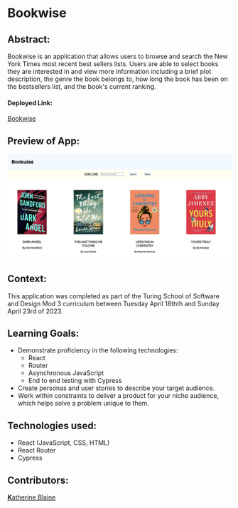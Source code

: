 # Bookwise


## Abstract:

[//]: <>

Bookwise is an application that allows users to browse and search the New York Times most recent best sellers lists. Users are able to select books they are interested in and view more information including a brief plot description, the genre the book belongs to, how long the book has been on the bestsellers list, and the book's current ranking.

#### Deployed Link:
[Bookwise](https://bookwise-8pvsn8fz4-katherineblaine.vercel.app/)

  
## Preview of App:

[//]: <>

![Preview of Bookwise Application](./public/preview.png)


## Context:

[//]: <>

This application was completed as part of the Turing School of Software and Design Mod 3 curriculum between Tuesday April 18thth and Sunday April 23rd of 2023.

  
## Learning Goals:

[//]: <>

- Demonstrate proficiency in the following technologies:
  - React
  - Router
  - Asynchronous JavaScript
  - End to end testing with Cypress
- Create personas and user stories to describe your target audience.
- Work within constraints to deliver a product for your niche audience, which helps solve a problem unique to them.


## Technologies used:

- React (JavaScript, CSS, HTML)
- React Router
- Cypress

## Contributors:

[//]: <>

[**K**atherine Blaine](https://github.com/KatherineBlaine)
